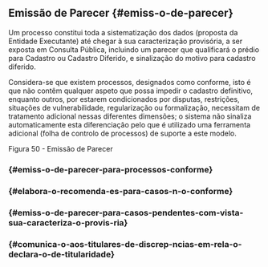 ## Emissão de Parecer {#emiss-o-de-parecer}

Um processo constitui toda a sistematização dos dados \(proposta da Entidade Executante\) até chegar à sua caracterização provisória, a ser exposta em Consulta Pública, incluindo um parecer que qualificará o prédio para Cadastro ou Cadastro Diferido, e sinalização do motivo para cadastro diferido.

Considera-se que existem processos, designados como conforme, isto é que não contêm qualquer aspeto que possa impedir o cadastro definitivo, enquanto outros, por estarem condicionados por disputas, restrições, situações de vulnerabilidade, regularização ou formalização, necessitam de tratamento adicional nessas diferentes dimensões; o sistema não sinaliza automaticamente esta diferenciação pelo que é utilizado uma ferramenta adicional \(folha de controlo de processos\) de suporte a este modelo.

Figura 50 - Emissão de Parecer

###  {#emiss-o-de-parecer-para-processos-conforme}

###  {#elabora-o-recomenda-es-para-casos-n-o-conforme}

###  {#emiss-o-de-parecer-para-casos-pendentes-com-vista-sua-caracteriza-o-provis-ria}

###  {#comunica-o-aos-titulares-de-discrep-ncias-em-rela-o-declara-o-de-titularidade}



